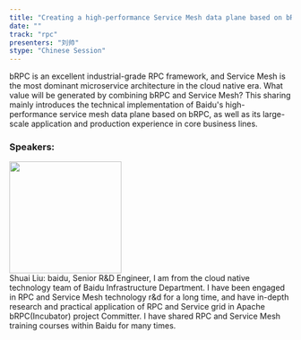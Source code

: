 ```yaml
---
title: "Creating a high-performance Service Mesh data plane based on bRPC"
date: "" 
track: "rpc"
presenters: "刘帅"
stype: "Chinese Session"
---
```


bRPC is an excellent industrial-grade RPC framework, and Service Mesh is the most dominant microservice architecture in the cloud native era. What value will be generated by combining bRPC and Service Mesh? This sharing mainly introduces the technical implementation of Baidu's high-performance service mesh data plane based on bRPC, as well as its large-scale application and production experience in core business lines.

 ### Speakers: 
 <img src="images/speaker/1099.png" width="200" /><br>Shuai Liu: baidu, Senior R&D Engineer, I am from the cloud native technology team of Baidu Infrastructure Department. I have been engaged in RPC and Service Mesh technology r&d for a long time, and have in-depth research and practical application of RPC and Service grid in Apache bRPC(Incubator) project Committer. I have shared RPC and Service Mesh training courses within Baidu for many times.

 
